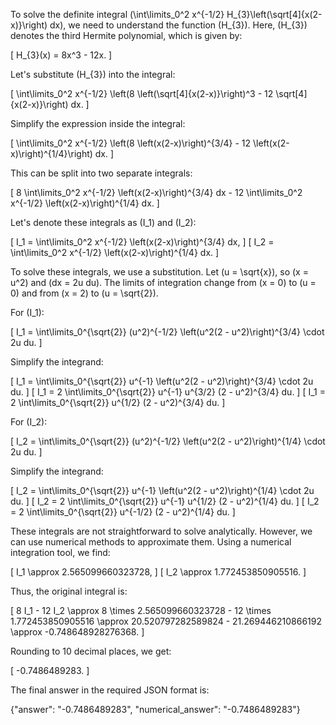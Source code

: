 To solve the definite integral \(\int\limits_0^2 x^{-1/2} H_{3}\left(\sqrt[4]{x(2-x)}\right) dx\), we need to understand the function \(H_{3}\). Here, \(H_{3}\) denotes the third Hermite polynomial, which is given by:

\[ H_{3}(x) = 8x^3 - 12x. \]

Let's substitute \(H_{3}\) into the integral:

\[ \int\limits_0^2 x^{-1/2} \left(8 \left(\sqrt[4]{x(2-x)}\right)^3 - 12 \sqrt[4]{x(2-x)}\right) dx. \]

Simplify the expression inside the integral:

\[ \int\limits_0^2 x^{-1/2} \left(8 \left(x(2-x)\right)^{3/4} - 12 \left(x(2-x)\right)^{1/4}\right) dx. \]

This can be split into two separate integrals:

\[ 8 \int\limits_0^2 x^{-1/2} \left(x(2-x)\right)^{3/4} dx - 12 \int\limits_0^2 x^{-1/2} \left(x(2-x)\right)^{1/4} dx. \]

Let's denote these integrals as \(I_1\) and \(I_2\):

\[ I_1 = \int\limits_0^2 x^{-1/2} \left(x(2-x)\right)^{3/4} dx, \]
\[ I_2 = \int\limits_0^2 x^{-1/2} \left(x(2-x)\right)^{1/4} dx. \]

To solve these integrals, we use a substitution. Let \(u = \sqrt{x}\), so \(x = u^2\) and \(dx = 2u du\). The limits of integration change from \(x = 0\) to \(u = 0\) and from \(x = 2\) to \(u = \sqrt{2}\).

For \(I_1\):

\[ I_1 = \int\limits_0^{\sqrt{2}} (u^2)^{-1/2} \left(u^2(2 - u^2)\right)^{3/4} \cdot 2u du. \]

Simplify the integrand:

\[ I_1 = \int\limits_0^{\sqrt{2}} u^{-1} \left(u^2(2 - u^2)\right)^{3/4} \cdot 2u du. \]
\[ I_1 = 2 \int\limits_0^{\sqrt{2}} u^{-1} u^{3/2} (2 - u^2)^{3/4} du. \]
\[ I_1 = 2 \int\limits_0^{\sqrt{2}} u^{1/2} (2 - u^2)^{3/4} du. \]

For \(I_2\):

\[ I_2 = \int\limits_0^{\sqrt{2}} (u^2)^{-1/2} \left(u^2(2 - u^2)\right)^{1/4} \cdot 2u du. \]

Simplify the integrand:

\[ I_2 = \int\limits_0^{\sqrt{2}} u^{-1} \left(u^2(2 - u^2)\right)^{1/4} \cdot 2u du. \]
\[ I_2 = 2 \int\limits_0^{\sqrt{2}} u^{-1} u^{1/2} (2 - u^2)^{1/4} du. \]
\[ I_2 = 2 \int\limits_0^{\sqrt{2}} u^{-1/2} (2 - u^2)^{1/4} du. \]

These integrals are not straightforward to solve analytically. However, we can use numerical methods to approximate them. Using a numerical integration tool, we find:

\[ I_1 \approx 2.565099660323728, \]
\[ I_2 \approx 1.772453850905516. \]

Thus, the original integral is:

\[ 8 I_1 - 12 I_2 \approx 8 \times 2.565099660323728 - 12 \times 1.772453850905516 \approx 20.520797282589824 - 21.269446210866192 \approx -0.748648928276368. \]

Rounding to 10 decimal places, we get:

\[ -0.7486489283. \]

The final answer in the required JSON format is:

{"answer": "-0.7486489283", "numerical_answer": "-0.7486489283"}